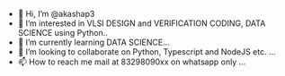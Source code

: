 - 👋 Hi, I’m @akashap3
- 👀 I’m interested in VLSI DESIGN and VERIFICATION CODING, DATA SCIENCE using Python..
- 🌱 I’m currently learning DATA SCIENCE...
- 💞️ I’m looking to collaborate on Python, Typescript and NodeJS etc. ...
- 📫 How to reach me mail at 83298090xx on whatsapp only ...

<!---
akashap3/akashap3 is a ✨ special ✨ repository because its `README.md` (this file) appears on your GitHub profile.
You can click the Preview link to take a look at your changes.
--->
